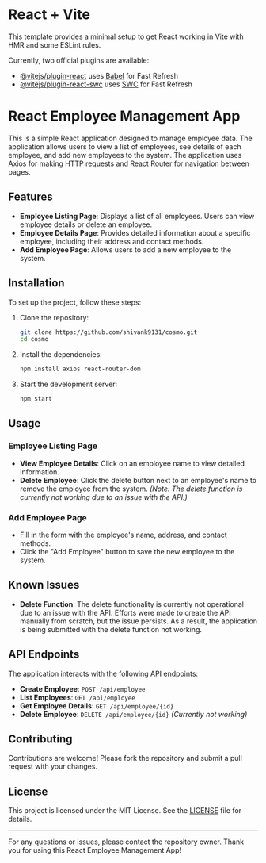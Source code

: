 # React + Vite

This template provides a minimal setup to get React working in Vite with HMR and some ESLint rules.

Currently, two official plugins are available:

- [@vitejs/plugin-react](https://github.com/vitejs/vite-plugin-react/blob/main/packages/plugin-react/README.md) uses [Babel](https://babeljs.io/) for Fast Refresh
- [@vitejs/plugin-react-swc](https://github.com/vitejs/vite-plugin-react-swc) uses [SWC](https://swc.rs/) for Fast Refresh


# React Employee Management App

This is a simple React application designed to manage employee data. The application allows users to view a list of employees, see details of each employee, and add new employees to the system. The application uses Axios for making HTTP requests and React Router for navigation between pages.

## Features

- **Employee Listing Page**: Displays a list of all employees. Users can view employee details or delete an employee.
- **Employee Details Page**: Provides detailed information about a specific employee, including their address and contact methods.
- **Add Employee Page**: Allows users to add a new employee to the system.

## Installation

To set up the project, follow these steps:

1. Clone the repository:
    ```sh
    git clone https://github.com/shivank9131/cosmo.git
    cd cosmo
    ```

2. Install the dependencies:
    ```sh
    npm install axios react-router-dom
    ```

3. Start the development server:
    ```sh
    npm start
    ```

## Usage

### Employee Listing Page

- **View Employee Details**: Click on an employee name to view detailed information.
- **Delete Employee**: Click the delete button next to an employee's name to remove the employee from the system. *(Note: The delete function is currently not working due to an issue with the API.)*

### Add Employee Page

- Fill in the form with the employee's name, address, and contact methods.
- Click the "Add Employee" button to save the new employee to the system.

## Known Issues

- **Delete Function**: The delete functionality is currently not operational due to an issue with the API. Efforts were made to create the API manually from scratch, but the issue persists. As a result, the application is being submitted with the delete function not working.

## API Endpoints

The application interacts with the following API endpoints:

- **Create Employee**: `POST /api/employee`
- **List Employees**: `GET /api/employee`
- **Get Employee Details**: `GET /api/employee/{id}`
- **Delete Employee**: `DELETE /api/employee/{id}` *(Currently not working)*

## Contributing

Contributions are welcome! Please fork the repository and submit a pull request with your changes.

## License

This project is licensed under the MIT License. See the [LICENSE](LICENSE) file for details.

---

For any questions or issues, please contact the repository owner. Thank you for using this React Employee Management App!

 
